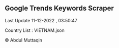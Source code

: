 

## Google Trends Keywords Scraper 
 
Last Update 11-12-2022 , 03:50:47

Country List :
VIETNAM.json



© Abdul Muttaqin 
